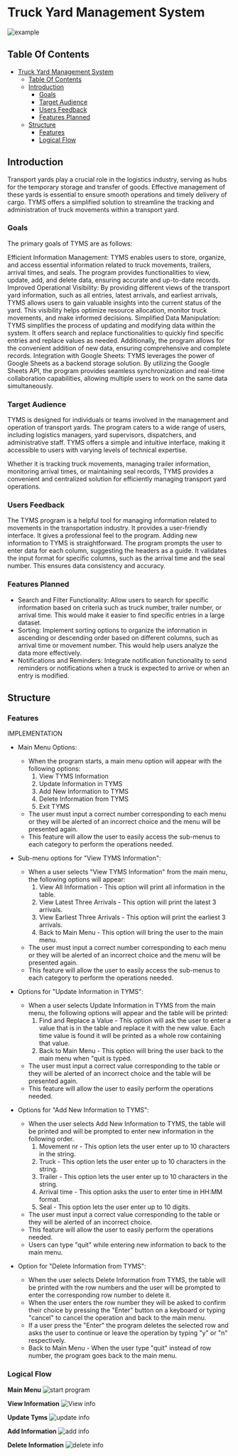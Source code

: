 # Truck Yard Management System

![example](docs/screenshots/example.gif)

## Table Of Contents

- [Truck Yard Management System](#truck-yard-management-system)
  - [Table Of Contents](#table-of-contents)
  - [Introduction](#introduction)
    - [Goals](#goals)
    - [Target Audience](#target-audience)
    - [Users Feedback](#users-feedback)
    - [Features Planned](#features-planned)
  - [Structure](#structure)
    - [Features](#features)
    - [Logical Flow](#logical-flow)

## Introduction

Transport yards play a crucial role in the logistics industry, serving as hubs for the temporary storage and transfer of goods. Effective management of these yards is essential to ensure smooth operations and timely delivery of cargo. TYMS offers a simplified solution to streamline the tracking and administration of truck movements within a transport yard.

### Goals

The primary goals of TYMS are as follows:

Efficient Information Management: TYMS enables users to store, organize, and access essential information related to truck movements, trailers, arrival times, and seals. The program provides functionalities to view, update, add, and delete data, ensuring accurate and up-to-date records.
Improved Operational Visibility: By providing different views of the transport yard information, such as all entries, latest arrivals, and earliest arrivals, TYMS allows users to gain valuable insights into the current status of the yard. This visibility helps optimize resource allocation, monitor truck movements, and make informed decisions.
Simplified Data Manipulation: TYMS simplifies the process of updating and modifying data within the system. It offers search and replace functionalities to quickly find specific entries and replace values as needed. Additionally, the program allows for the convenient addition of new data, ensuring comprehensive and complete records.
Integration with Google Sheets: TYMS leverages the power of Google Sheets as a backend storage solution. By utilizing the Google Sheets API, the program provides seamless synchronization and real-time collaboration capabilities, allowing multiple users to work on the same data simultaneously.

### Target Audience

TYMS is designed for individuals or teams involved in the management and operation of transport yards. The program caters to a wide range of users, including logistics managers, yard supervisors, dispatchers, and administrative staff. TYMS offers a simple and intuitive interface, making it accessible to users with varying levels of technical expertise.

Whether it is tracking truck movements, managing trailer information, monitoring arrival times, or maintaining seal records, TYMS provides a convenient and centralized solution for efficiently managing transport yard operations.

### Users Feedback

The TYMS program is a helpful tool for managing information related to movements in the transportation industry. It provides a user-friendly interface. It gives a professional feel to the program. Adding new information to TYMS is straightforward. The program prompts the user to enter data for each column, suggesting the headers as a guide. It validates the input format for specific columns, such as the arrival time and the seal number. This ensures data consistency and accuracy.

### Features Planned

- Search and Filter Functionality: Allow users to search for specific information based on criteria such as truck number, trailer number, or arrival time. This would make it easier to find specific entries in a large dataset.
- Sorting: Implement sorting options to organize the information in ascending or descending order based on different columns, such as arrival time or movement number. This would help users analyze the data more effectively.
- Notifications and Reminders: Integrate notification functionality to send reminders or notifications when a truck is expected to arrive or when an entry is modified.

## Structure

### Features

IMPLEMENTATION

- Main Menu Options:

  - When the program starts, a main menu option will appear with the following options:
    1. View TYMS Information
    2. Update Information in TYMS
    3. Add New Information to TYMS
    4. Delete Information from TYMS
    5. Exit TYMS
  - The user must input a correct number corresponding to each menu or they will be alerted of an incorrect choice and the menu will be presented again.
  - This feature will allow the user to easily access the sub-menus to each category to perform the operations needed.

- Sub-menu options for "View TYMS Information":
  - When a user selects "View TYMS Information" from the main menu, the following options will appear:
    1. View All Information - This option will print all information in the table.
    2. View Latest Three Arrivals - This option will print the latest 3 arrivals.
    3. View Earliest Three Arrivals - This option will print the earliest 3 arrivals.
    4. Back to Main Menu - This option will bring the user to the main menu.
  - The user must input a correct number corresponding to each menu or they will be alerted of an incorrect choice and the menu will be presented again.
  - This feature will allow the user to easily access the sub-menus to each category to perform the operations needed.

- Options for "Update Information in TYMS":
  - When a user selects Update Information in TYMS from the main menu, the following options will appear and the table will be printed:
    1. Find and Replace a Value - This option will ask the user to enter a value that is in the table and replace it with the new value. Each time value is found it will be printed as a whole row containing that value.
    2. Back to Main Menu - This option will bring the user back to the main menu when "quit is typed.
  - The user must input a correct value corresponding to the table or they will be alerted of an incorrect choice and the table will be presented again.
  - This feature will allow the user to easily perform the operations needed.

- Options for "Add New Information to TYMS":
  - When the user selects Add New Information to TYMS, the table will be printed and will be prompted to enter new information in the following order.
      1. Movement nr - This option lets the user enter up to 10 characters in the string.
      2. Truck - This option lets the user enter up to 10 characters in the string.
      3. Trailer - This option lets the user enter up to 10 characters in the string.
      4. Arrival time - This option asks the user to enter time in HH:MM format.
      5. Seal - This option lets the user enter up to 10 digits.
  - The user must input a correct value corresponding to the table or they will be alerted of an incorrect choice.
  - This feature will allow the user to easily perform the operations needed.
  - Users can type "quit" while entering new information to back to the main menu.

- Option for "Delete Information from TYMS":
  - When the user selects Delete Information from TYMS, the table will be printed with the row numbers and the user will be prompted to enter the corresponding row number to delete it.
  - When the user enters the row number they will be asked to confirm their choice by pressing the "Enter" button on a keyboard or typing "cancel" to cancel the operation and back to the main menu.
  - If a user press the "Enter" the program deletes the selected row and asks the user to continue or leave the operation by typing "y" or "n" respectively.
  - Back to Main Menu - When the user type "quit" instead of row number, the program goes back to the main menu.

### Logical Flow

**Main Menu**
![start program](docs/flowchart/start_program.png)

**View Information**
![View info](docs/flowchart/view_tyms_info.png)

**Update Tyms**
![update info](docs/flowchart/update_tyms_info.png)

**Add Information**
![add info](docs/flowchart/add_new_info.png)

**Delete Information**
![delete info](docs/flowchart/delete_info.png)